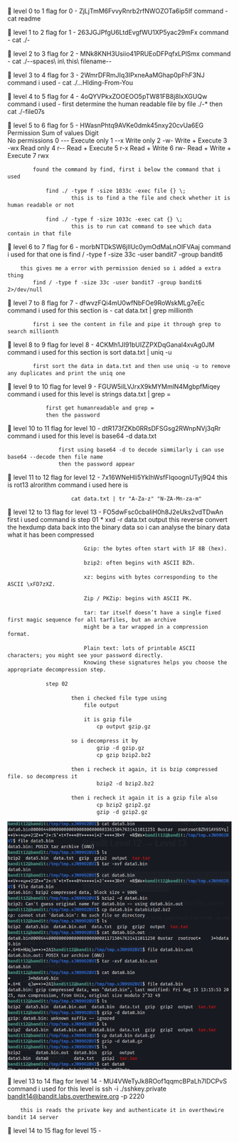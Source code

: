 🌟 level 0 to 1
flag for 0 - ZjLjTmM6FvvyRnrb2rfNWOZOTa6ip5If
    command - cat readme

🌟 level 1 to 2
flag for 1 - 263JGJPfgU6LtdEvgfWU1XP5yac29mFx
    command - cat ./-

🌟 level 2 to 3
flag for 2 - MNk8KNH3Usiio41PRUEoDFPqfxLPlSmx
    command - cat ./--spaces\ in\ this\ filename--

🌟 level 3 to 4
flag for 3 - 2WmrDFRmJIq3IPxneAaMGhap0pFhF3NJ
    command i used - cat ./...HIding-From-You

🌟 level 4 to 5
flag for 4 - 4oQYVPkxZOOEOO5pTW81FB8j8lxXGUQw
    command i used - first determine the human readable file by
        file ./-*
        then cat ./-file07s

🌟 level 5 to 6 
flag for 5 - HWasnPhtq9AVKe0dmk45nxy20cvUa6EG
            Permission	Sum of values	Digit	\
            No permissions	0	---	
            Execute only	1	--x	
            Write only  	2	-w-	
            Write + Execute	3	-wx	
            Read only	    4	r--	
            Read + Execute	5	r-x	
            Read + Write	6	rw-	
            Read + Write + Execute	7	rwx

            found the command by find, first i below the command that i used

                find ./ -type f -size 1033c -exec file {} \; 
                        this is to find a the file and check whether it is human readable or not 

                find ./ -type f -size 1033c -exec cat {} \; 
                        this is to run cat command to see which data contain in that file 
                        

🌟 level 6 to 7
flag for 6 - morbNTDkSW6jIlUc0ymOdMaLnOlFVAaj
 command i used for that one is 
            find / -type f -size 33c -user bandit7 -group bandit6 
             
        this gives me a error with permission denied so i added a extra thing 
            find / -type f -size 33c -user bandit7 -group bandit6 2>/dev/null 


🌟 level 7 to 8
flag for 7 - dfwvzFQi4mU0wfNbFOe9RoWskMLg7eEc
 command i used for this section is - 
            cat data.txt | grep millionth 

            first i see the content in file and pipe it through grep to search millionth

        
🌟 level 8 to 9
flag for level 8 - 4CKMh1JI91bUIZZPXDqGanal4xvAg0JM
 command i used for this section is 
            sort data.txt | uniq -u 

            first sort the data in data.txt and then use uniq -u to remove any duplicates and print the uniq one

🌟 level 9 to 10
flag for level 9 - FGUW5ilLVJrxX9kMYMmlN4MgbpfMiqey
   command i used for this level is 
                strings data.txt | grep =

                first get humanreadable and grep = 
                then the password 

🌟 level 10 to 11
flag for level 10 - dtR173fZKb0RRsDFSGsg2RWnpNVj3qRr
                command i used for this level is 
                    base64 -d data.txt 

                    first using base64 -d to decode simmilarly i can use base64 --decode then file name 
                    then the password appear

🌟 level 11 to 12
flag for level 12 -  7x16WNeHIi5YkIhWsfFIqoognUTyj9Q4
                        this is rot13 alrorithm 
                        command i used here is 

                        cat data.txt | tr "A-Za-z" "N-ZA-Mn-za-m"   

🌟 level 12 to 13
flag for level 13 - FO5dwFsc0cbaIiH0h8J2eUks2vdTDwAn
                first i used command is 
                step 01 
                        *    xxd -r data.txt output
                        this reverse convert the hexdump data back into the binary data so i can analyse the binary data what 
                        it has been compressed 

                            Gzip: the bytes often start with 1F 8B (hex).

                            bzip2: often begins with ASCII BZh.

                            xz: begins with bytes corresponding to the ASCII \xFD7zXZ.

                            Zip / PKZip: begins with ASCII PK.

                            tar: tar itself doesn’t have a single fixed first magic sequence for all tarfiles, but an archive 
                            might be a tar wrapped in a compression format.

                            Plain text: lots of printable ASCII characters; you might see your password directly.
                            Knowing these signatures helps you choose the appropriate decompression step.

                step 02 
                        
                        then i checked file type using 
                            file output 

                            it is gzip file
                                cp output gzip.gz

                        so i decompress it by 
                                gzip -d gzip.gz
                                cp gzip bzip2.bz2
                        
                        then i recheck it again, it is bzip compressed file. so decompress it 
                                bzip2 -d bzip2.bz2
                        
                        then i recheck it again it is a gzip file also 
                                cp bzip2 gzip2.gz 
                                gzip -d gzip2.gz


 ![bandit 12 image](images/bandit%2012%20to%2013.png)       

                            
🌟 level 13 to 14
flag for level 14 - MU4VWeTyJk8ROof1qqmcBPaLh7lDCPvS
     command i used for this level is 
        ssh -i ./sshkey.private bandit14@bandit.labs.overthewire.org -p 2220 

        this is reads the private key and authenticate it in overthewire bandit 14 server 


🌟 level 14 to 15
flag for level 15 - 
